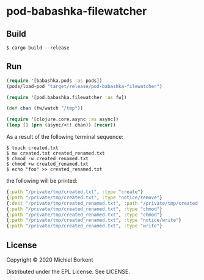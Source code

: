 # pod-babashka-filewatcher

## Build

```
$ cargo build --release
```

## Run

``` clojure
(require '[babashka.pods :as pods])
(pods/load-pod "target/release/pod-babashka-filewatcher")

(require '[pod.babashka.filewatcher :as fw])

(def chan (fw/watch "/tmp"))

(require '[clojure.core.async :as async])
(loop [] (prn (async/<!! chan)) (recur))
```

As a result of the following terminal sequence:

``` shell
$ touch created.txt
$ mv created.txt created_renamed.txt
$ chmod -w created_renamed.txt
$ chmod +w created_renamed.txt
$ echo "foo" >> created_renamed.txt
```

the following will be printed:

``` clojure
{:path "/private/tmp/created.txt", :type "create"}
{:path "/private/tmp/created.txt", :type "notice/remove"}
{:dest "/private/tmp/created_renamed.txt", :path "/private/tmp/created.txt", :type "rename"}
{:path "/private/tmp/created_renamed.txt", :type "chmod"}
{:path "/private/tmp/created_renamed.txt", :type "chmod"}
{:path "/private/tmp/created_renamed.txt", :type "notice/write"}
{:path "/private/tmp/created_renamed.txt", :type "write"}
```

## License

Copyright © 2020 Michiel Borkent

Distributed under the EPL License. See LICENSE.
